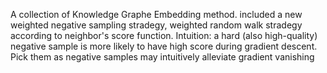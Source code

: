 A collection of Knowledge Graphe Embedding method. 
included a new weighted negative sampling stradegy, weighted random walk stradegy according to neighbor's score function.
Intuition: a hard (also high-quality) negative sample is more likely to have high score during gradient descent.
Pick them as negative samples may intuitively alleviate gradient vanishing
